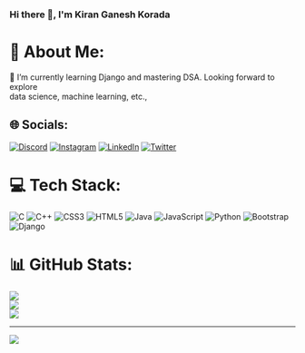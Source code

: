 ### Hi there 👋, I'm Kiran Ganesh Korada
# 💫 About Me:
🌱 I’m currently learning Django and mastering DSA. Looking forward to explore<br>data science, machine learning, etc.,


## 🌐 Socials:
[![Discord](https://img.shields.io/badge/Discord-%237289DA.svg?logo=discord&logoColor=white)](https://discord.gg/KiranGanesh#1032) [![Instagram](https://img.shields.io/badge/Instagram-%23E4405F.svg?logo=Instagram&logoColor=white)](https://instagram.com/kiran_ganesh_korada) [![LinkedIn](https://img.shields.io/badge/LinkedIn-%230077B5.svg?logo=linkedin&logoColor=white)](https://linkedin.com/in/kiran-ganesh-korada-307408260) [![Twitter](https://img.shields.io/badge/Twitter-%231DA1F2.svg?logo=Twitter&logoColor=white)](https://twitter.com/KiranGanesh2004) 

# 💻 Tech Stack:
![C](https://img.shields.io/badge/c-%2300599C.svg?style=flat&logo=c&logoColor=white) ![C++](https://img.shields.io/badge/c++-%2300599C.svg?style=flat&logo=c%2B%2B&logoColor=white) ![CSS3](https://img.shields.io/badge/css3-%231572B6.svg?style=flat&logo=css3&logoColor=white) ![HTML5](https://img.shields.io/badge/html5-%23E34F26.svg?style=flat&logo=html5&logoColor=white) ![Java](https://img.shields.io/badge/java-%23ED8B00.svg?style=flat&logo=java&logoColor=white) ![JavaScript](https://img.shields.io/badge/javascript-%23323330.svg?style=flat&logo=javascript&logoColor=%23F7DF1E) ![Python](https://img.shields.io/badge/python-3670A0?style=flat&logo=python&logoColor=ffdd54) ![Bootstrap](https://img.shields.io/badge/bootstrap-%23563D7C.svg?style=flat&logo=bootstrap&logoColor=white) ![Django](https://img.shields.io/badge/django-%23092E20.svg?style=flat&logo=django&logoColor=white)
# 📊 GitHub Stats:
![](https://github-readme-stats.vercel.app/api?username=KiranGaneshKorada&theme=default&hide_border=false&include_all_commits=true&count_private=true)<br/>
![](https://github-readme-streak-stats.herokuapp.com/?user=KiranGaneshKorada&theme=default&hide_border=false)<br/>
![](https://github-readme-stats.vercel.app/api/top-langs/?username=KiranGaneshKorada&theme=default&hide_border=false&include_all_commits=true&count_private=true&layout=compact)

---
[![](https://visitcount.itsvg.in/api?id=KiranGaneshKorada&icon=0&color=0)](https://visitcount.itsvg.in)

<!-- Proudly created with GPRM ( https://gprm.itsvg.in ) -->
